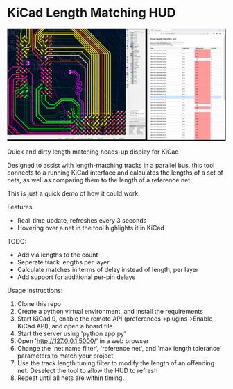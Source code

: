 # KiCad Length Matching HUD

![](docs/screenshot.png)

Quick and dirty length matching heads-up display for KiCad

Designed to assist with length-matching tracks in a parallel bus, this tool connects to a running KiCad interface and calculates the lengths of a set of nets, as well as comparing them to the length of a reference net.

This is just a quick demo of how it could work.

Features:
* Real-time update, refreshes every 3 seconds
* Hovering over a net in the tool highlights it in KiCad

TODO:
* Add via lengths to the count
* Seperate track lengths per layer
* Calculate matches in terms of delay instead of length, per layer
* Add support for additional per-pin delays

Usage instructions:
1. Clone this repo
2. Create a python virtual environment, and install the requirements
3. Start KiCad 9, enable the remote API (preferences->plugins->Enable KiCad API), and open a board file
3. Start the server using 'python app.py'
4. Open 'http://127.0.0.1:5000/' in a web browser
5. Change the 'net name filter', 'reference net', and 'max length tolerance' parameters to match your project
6. Use the track length tuning filter to modify the length of an offending net. Deselect the tool to allow the HUD to refresh
7. Repeat until all nets are within timing.

